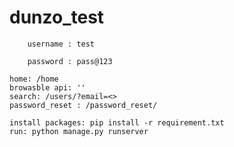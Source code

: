 # dunzo_test
``` 
    username : test
```
```
    password : pass@123
```
```
home: /home
browasble api: ''
search: /users/?email=<>
password_reset : /password_reset/
```
```
install packages: pip install -r requirement.txt 
run: python manage.py runserver
```
